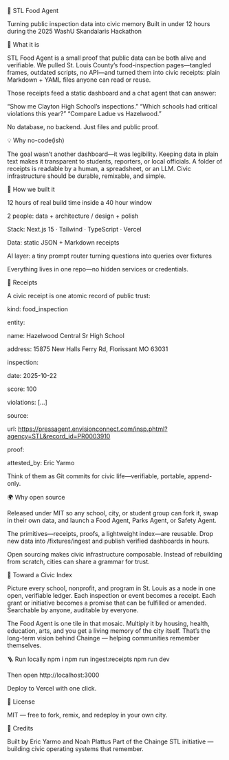 🧭 STL Food Agent

Turning public inspection data into civic memory
Built in under 12 hours during the 2025 WashU Skandalaris Hackathon

👀 What it is

STL Food Agent is a small proof that public data can be both alive and verifiable.
We pulled St. Louis County’s food-inspection pages—tangled frames, outdated scripts, no API—and turned them into civic receipts: plain Markdown + YAML files anyone can read or reuse.

Those receipts feed a static dashboard and a chat agent that can answer:

“Show me Clayton High School’s inspections.”
“Which schools had critical violations this year?”
“Compare Ladue vs Hazelwood.”

No database, no backend. Just files and public proof.

💡 Why no-code(ish)

The goal wasn’t another dashboard—it was legibility.
Keeping data in plain text makes it transparent to students, reporters, or local officials.
A folder of receipts is readable by a human, a spreadsheet, or an LLM.
Civic infrastructure should be durable, remixable, and simple.

🧱 How we built it

12 hours of real build time inside a 40 hour window

2 people: data + architecture / design + polish

Stack: Next.js 15 · Tailwind · TypeScript · Vercel

Data: static JSON + Markdown receipts

AI layer: a tiny prompt router turning questions into queries over fixtures

Everything lives in one repo—no hidden services or credentials.

🧾 Receipts

A civic receipt is one atomic record of public trust:

kind: food_inspection

entity:

  name: Hazelwood Central Sr High School
  
  address: 15875 New Halls Ferry Rd, Florissant MO 63031
  
inspection:

  date: 2025-10-22
  
  score: 100
  
  violations: [...]
  
source:

  url: https://pressagent.envisionconnect.com/insp.phtml?agency=STL&record_id=PR0003910
  
proof:

  attested_by: Eric Yarmo
  

Think of them as Git commits for civic life—verifiable, portable, append-only.

🌍 Why open source

Released under MIT so any school, city, or student group can fork it, swap in their own data, and launch a Food Agent, Parks Agent, or Safety Agent.

The primitives—receipts, proofs, a lightweight index—are reusable.
Drop new data into /fixtures/ingest and publish verified dashboards in hours.

Open sourcing makes civic infrastructure composable. Instead of rebuilding from scratch, cities can share a grammar for trust.

🧠 Toward a Civic Index

Picture every school, nonprofit, and program in St. Louis as a node in one open, verifiable ledger.
Each inspection or event becomes a receipt.
Each grant or initiative becomes a promise that can be fulfilled or amended.
Searchable by anyone, auditable by everyone.

The Food Agent is one tile in that mosaic. Multiply it by housing, health, education, arts, and you get a living memory of the city itself.
That’s the long-term vision behind Chainge — helping communities remember themselves.

🪜 Run locally
npm i
npm run ingest:receipts
npm run dev


Then open http://localhost:3000

Deploy to Vercel with one click.

🪪 License

MIT — free to fork, remix, and redeploy in your own city.

🙌 Credits

Built by Eric Yarmo and Noah Plattus
Part of the Chainge STL initiative — building civic operating systems that remember.
